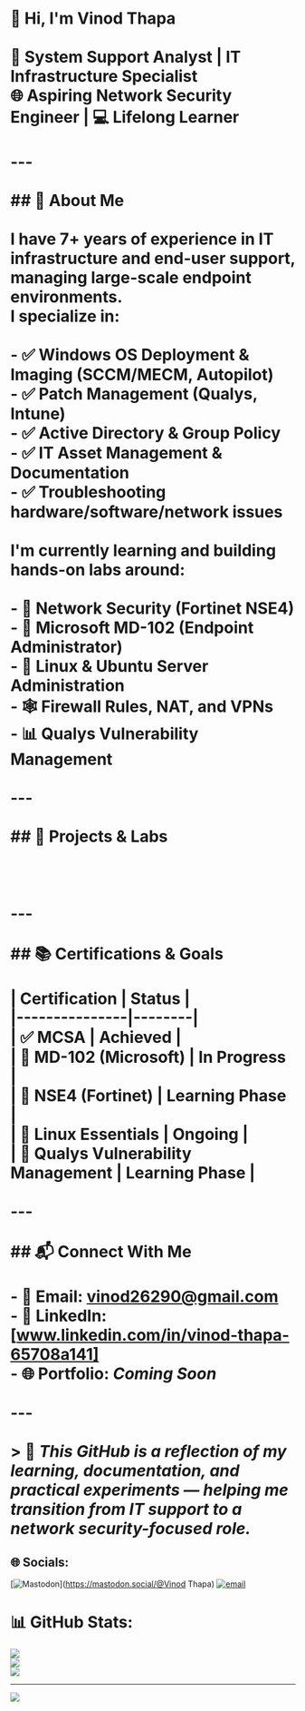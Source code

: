 # 👋 Hi, I'm Vinod Thapa<br><br>💼 **System Support Analyst | IT Infrastructure Specialist**  <br>🌐 Aspiring **Network Security Engineer** | 💻 Lifelong Learner<br><br>---<br><br>## 🔧 About Me<br><br>I have 7+ years of experience in IT infrastructure and end-user support, managing large-scale endpoint environments.  <br>I specialize in:<br><br>- ✅ Windows OS Deployment & Imaging (SCCM/MECM, Autopilot)<br>- ✅ Patch Management (Qualys, Intune)<br>- ✅ Active Directory & Group Policy<br>- ✅ IT Asset Management & Documentation<br>- ✅ Troubleshooting hardware/software/network issues<br><br>I'm currently learning and building hands-on labs around:<br><br>- 🔐 **Network Security** (Fortinet NSE4)<br>- 🧠 **Microsoft MD-102** (Endpoint Administrator)<br>- 🐧 **Linux & Ubuntu Server Administration**<br>- 🕸️ **Firewall Rules, NAT, and VPNs**<br>- 📊 **Qualys Vulnerability Management**<br><br>---<br><br>## 🧪 Projects & Labs<br><br><br><br>---<br><br>## 📚 Certifications & Goals<br><br>| Certification | Status |<br>|---------------|--------|<br>| ✅ MCSA        | Achieved |<br>| 🎯 MD-102 (Microsoft) | In Progress |<br>| 🎯 NSE4 (Fortinet)     | Learning Phase |<br>| 🎯 Linux Essentials    | Ongoing |<br>| 🎯 **Qualys Vulnerability Management** | Learning Phase |<br><br>---<br><br>## 📬 Connect With Me<br><br>- 📧 Email: vinod26290@gmail.com<br>- 💼 LinkedIn: [www.linkedin.com/in/vinod-thapa-65708a141]<br>- 🌐 Portfolio: *Coming Soon*<br><br>---<br><br>> 📌 *This GitHub is a reflection of my learning, documentation, and practical experiments — helping me transition from IT support to a network security-focused role.*<br>


## 🌐 Socials:
[![Mastodon](https://img.shields.io/badge/-MASTODON-%232B90D9?logo=mastodon&logoColor=white)](https://mastodon.social/@Vinod Thapa) [![email](https://img.shields.io/badge/Email-D14836?logo=gmail&logoColor=white)](mailto:vt26290@gmail.com) 
# 📊 GitHub Stats:
![](https://github-readme-stats.vercel.app/api?username=Vinod-crpyto&theme=dark&hide_border=false&include_all_commits=false&count_private=false)<br/>
![](https://nirzak-streak-stats.vercel.app/?user=Vinod-crpyto&theme=dark&hide_border=false)<br/>
![](https://github-readme-stats.vercel.app/api/top-langs/?username=Vinod-crpyto&theme=dark&hide_border=false&include_all_commits=false&count_private=false&layout=compact)

---
[![](https://visitcount.itsvg.in/api?id=Vinod-crpyto&icon=0&color=0)](https://visitcount.itsvg.in)

<!-- Proudly created with GPRM ( https://gprm.itsvg.in ) -->
